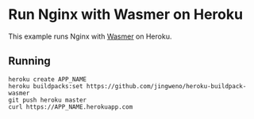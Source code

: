 # Run Nginx with Wasmer on Heroku

This example runs Nginx with [Wasmer](https://wasmer.io/) on Heroku.

## Running

```
heroku create APP_NAME
heroku buildpacks:set https://github.com/jingweno/heroku-buildpack-wasmer
git push heroku master
curl https://APP_NAME.herokuapp.com
```
